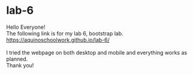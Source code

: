 # lab-6
Hello Everyone! <br>
The following link is for my lab 6, bootstrap lab. <br>
https://aquinoschoolwork.github.io/lab-6/    
<br> I tried the webpage on both desktop and mobile and everything works as planned. <br>
Thank you!
